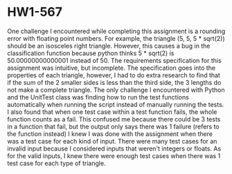 # HW1-567
One challenge I encountered while completing this assignment is a rounding error with floating point numbers. For example, the triangle (5, 5, 5 * sqrt(2)) should be an isosceles right triangle. However, this causes a bug in the classification function because python thinks 5 * sqrt(2) is 50.00000000000001 instead of 50.
The requirements specification for this assignment was intuitive, but incomplete. The specification goes into the properties of each triangle, however, I had to do extra research to find that if the sum of the 2 smaller sides is less than the third side, the 3 lengths do not make a complete triangle.
The only challenge I encountered with Python and the UnitTest class was finding how to run the test functions automatically when running the script instead of manually running the tests. I also found that when one test case within a test function fails, the whole function counts as a fail. This confused me because there could be 3 tests in a function that fail, but the output only says there was 1 failure (refers to the function instead)
I knew I was done with the assignment when there was a test case for each kind of input. There were many test cases for an invalid input because I considered inputs that weren't integers or floats. As for the valid inputs, I knew there were enough test cases when there was 1 test case for each type of triangle. 
